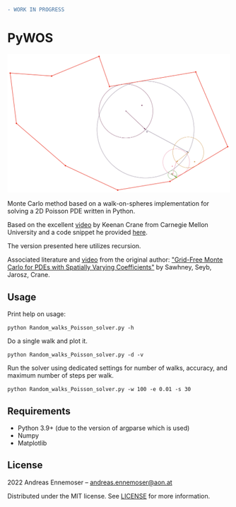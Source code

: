 
```diff
- WORK IN PROGRESS
```

# PyWOS
![](images/WOS_example.png)

Monte Carlo method based on a walk-on-spheres implementation for solving a 2D Poisson PDE written in Python.

Based on the excellent [video](https://youtu.be/bZbuKOxH71o) by Keenan Crane from Carnegie Mellon University and a code snippet he provided [here](https://www.cs.cmu.edu/~kmcrane/Projects/MonteCarloGeometryProcessing/WoSPoisson2D.cpp.html).

The version presented here utilizes recursion.

Associated literature and [video](https://youtu.be/dXROl0KGPXc) from the original author:
["Grid-Free Monte Carlo for PDEs with Spatially Varying Coefficients"](https://arxiv.org/abs/2201.13240) by Sawhney, Seyb, Jarosz, Crane.

## Usage


Print help on usage:
```code
python Random_walks_Poisson_solver.py -h 
```
Do a single walk and plot it.
```code
python Random_walks_Poisson_solver.py -d -v 
```
Run the solver using dedicated settings for number of walks, accuracy, and maximum number of steps per walk.
```code
python Random_walks_Poisson_solver.py -w 100 -e 0.01 -s 30 
```

## Requirements

- Python 3.9+ (due to the version of argparse which is used)
- Numpy
- Matplotlib

## License

2022 Andreas Ennemoser – andreas.ennemoser@aon.at

Distributed under the MIT license. See [LICENSE](https://github.com/chiefenne/PyWOS/blob/main/LICENSE.md) for more information.